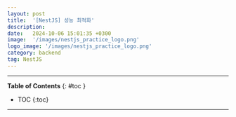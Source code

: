 ```yaml
---
layout: post
title:  '[NestJS] 성능 최적화'
description: 
date:   2024-10-06 15:01:35 +0300
image:  '/images/nestjs_practice_logo.png'
logo_image: '/images/nestjs_practice_logo.png'
category: backend
tag: NestJS
---
```


---
**Table of Contents**
{: #toc }
*  TOC
{:toc}

---
